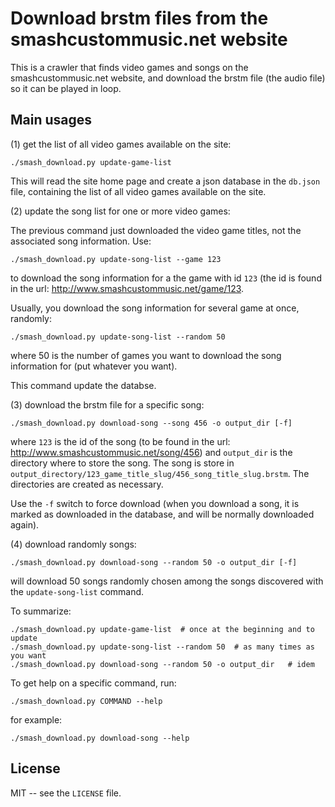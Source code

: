 # Download brstm files from the smashcustommusic.net website

This is a crawler that finds video games and songs on the smashcustommusic.net website, and download the brstm file (the audio file) so it can be played in loop.

## Main usages

(1) get the list of all video games available on the site:

    ./smash_download.py update-game-list

This will read the site home page and create a json database in the `db.json` file, containing the list of all video games available on the site.

(2) update the song list for one or more video games:

The previous command just downloaded the video game titles, not the associated song information.  Use:

    ./smash_download.py update-song-list --game 123

to download the song information for a the game with id `123` (the id is found in the url: http://www.smashcustommusic.net/game/123.

Usually, you download the song information for several game at once, randomly:

    ./smash_download.py update-song-list --random 50

where 50 is the number of games you want to download the song information for (put whatever you want).

This command update the databse.

(3) download the brstm file for a specific song:

    ./smash_download.py download-song --song 456 -o output_dir [-f]

where `123` is the id of the song (to be found in the url: http://www.smashcustommusic.net/song/456) and `output_dir` is the directory where to store the song.  The song is store in `output_directory/123_game_title_slug/456_song_title_slug.brstm`.  The directories are created as necessary.

Use the `-f` switch to force download (when you download a song, it is marked as downloaded in the database, and will be normally downloaded again).

(4) download randomly songs:

    ./smash_download.py download-song --random 50 -o output_dir [-f]

will download 50 songs randomly chosen among the songs discovered with the `update-song-list` command.

To summarize:

    ./smash_download.py update-game-list  # once at the beginning and to update
    ./smash_download.py update-song-list --random 50  # as many times as you want
    ./smash_download.py download-song --random 50 -o output_dir   # idem

To get help on a specific command, run:

    ./smash_download.py COMMAND --help

for example:

    ./smash_download.py download-song --help

## License

MIT -- see the `LICENSE` file.
